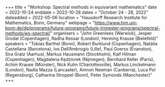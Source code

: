 +++
title = "Workshop: Spectral methods in equivariant mathematics"
date = 2022-10-24
enddate = 2022-10-28
dates = "October 24 - 28, 2022"
dateadded = 2022-05-06
location = "Hausdorff Research Institute for Mathematics, Bonn, Germany"
webpage = "https://www.him.uni-bonn.de/de/programs/future-programs/future-trimester-programs/spectral-methods/ws-spectral/"
organisers = "John Greenlees (Warwick), Jesper Grodal (Copenhagen), Radha Kessar (London), Henning Krause (Bielefeld)"
speakers = "Tobias Barthel (Bonn), Robert Burklund (Copenhagen), Natàlia Castellana (Barcelona), Ivo Dell’Ambrogio (Lille), Paul Goerss (Evanston), Sira Gratz (Aarhus), Markus Hausmann (Stockholm), Kaif Hilman (Copenhagen), Magdalena Kȩdziorek (Nijmegen), Bernhard Keller (Paris), Achim Krause (Münster), Nick Kuhn (Charlottesville), Markus Linckelmann (London), Nadia Mazza (Lancaster), Amnon Neeman (Canberra), Luca Pol (Regensburg), Catharina Stroppel (Bonn), Peter Symonds (Manchester)"
+++
